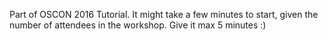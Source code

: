 Part of OSCON 2016 Tutorial. It might take a few minutes to start, given the number of attendees in the workshop. Give it max 5 minutes :)